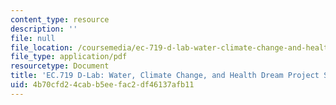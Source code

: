 ```yaml
---
content_type: resource
description: ''
file: null
file_location: /coursemedia/ec-719-d-lab-water-climate-change-and-health-spring-2019/4b70cfd24cabb5eefac2df46137afb11_MITEC_719S19_dream.pdf
file_type: application/pdf
resourcetype: Document
title: 'EC.719 D-Lab: Water, Climate Change, and Health Dream Project Summary'
uid: 4b70cfd2-4cab-b5ee-fac2-df46137afb11
---
```

